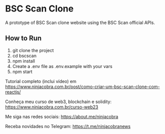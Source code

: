 # BSC Scan Clone

A prototype of BSC Scan clone website using the BSC Scan official APIs.

## How to Run
1. git clone the project
2. cd bscscan
3. npm install
4. Create a .env file as .env.example with your vars
5. npm start

Tutorial completo (inclui vídeo) em https://www.ninjacobra.com.br/post/como-criar-um-bsc-scan-clone-com-reactjs/

Conheça meu curso de web3, blockchain e solidity: https://www.ninjacobra.com.br/curso-web23

Me siga nas redes sociais: https://about.me/ninjacobra

Receba novidades no Telegram: https://t.me/ninjacobranews